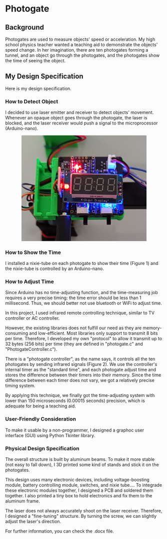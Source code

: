 # Photogate

## Background

Photogates are used to measure objects' speed or acceleration. My high school physics teacher wanted a teaching aid to demonstrate the objects' speed change. In her imagination, there are ten photogates forming a tunnel, and an object go through the photogates, and the photogates show the time of seeing the object.

## My Design Specification

Here is my design specification.

### How to Detect Object

I decided to use laser emitter and receiver to detect objects' movement. Whenever an opaque object goes through the photogate, the laser is blocked, and the laser receiver would push a signal to the microprocessor (Arduino-nano).
<div align="center">
<img src="https://github.com/Ken-2511/Photogate/blob/main/images/nixie_tube_feature.jpg" width=400/>
</div>

### How to Show the Time

I installed a nixie-tube on each photogate to show their time (Figure 1) and the nixie-tube is controlled by an Arduino-nano.

### How to Adjust Time

Since Arduino has no time-adjusting function, and the time-measuring job requires a very precise timing: the time error should be less than 1 millisecond. Thus, we should better not use bluetooth or WiFi to adjust time.

In this project, I used infrared remote controlling technique, similar to TV controller or AC controller.

However, the existing libraries does not fulfill our need as they are memory-consuming and low-efficient. Most libraries only support to transmit 8 bits per time. Therefore, I developed my own "protocol" to allow it transmit up to 32 bytes (256 bits) per time (they are defined in "photogate.c" and "PhotogateController.c").

There is a "photogate controller", as the name says, it controls all the ten photogates by sending infrared signals (Figure 2). We use the controller's internal timer as the "standard time", and each photogate adjust time and stores the difference between their timers into their memory. Since the time difference between each timer does not vary, we got a relatively precise timing system.

By applying this technique, we finally got the time-adjusting system with lower than 150 microseconds (0.00015 seconds) precision, which is adequate for being a teaching aid.

### User-Friendly Consideration

To make it usable by a non-programmer, I designed a graphoc user interface (GUI) using Python Tkinter library.

### Physical Design Specification

The overall structure is built by aluminum beams. To make it more stable (not easy to fall down), I 3D printed some kind of stands and stick it on the photogates.

This design uses many electronic devices, including voltage-boosting module, battery controlling module, switches, and nixie tube.... To integrade these electronic modules together, I designed a PCB and soldered them together. I also printed a tiny box to hold electronics and fix them to the aluminum frame.

The laser does not always accurately shoot on the laser receiver. Therefore, I designed a "fine-tuning" structure. By turning the screw, we can slightly adjust the laser's direction.

For further information, you can check the .docx file.
